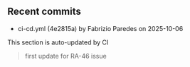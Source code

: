 <!--ACTIVITY:START-->
## Recent commits
- ci-cd.yml (4e2815a) by Fabrizio Paredes on 2025-10-06
<!--ACTIVITY:END-->
This section is auto-updated by CI
>first update for RA-46 issue
